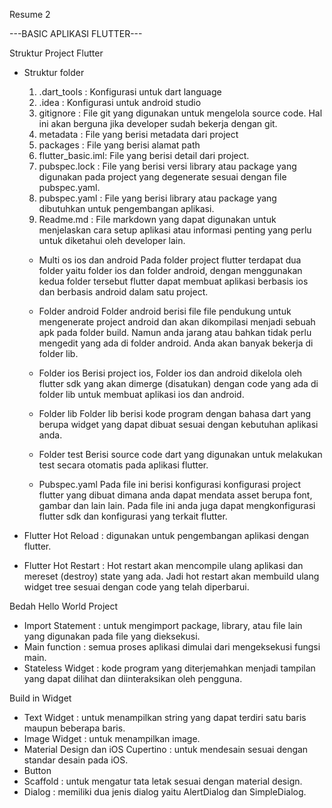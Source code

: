 Resume 2

---BASIC APLIKASI FLUTTER---

Struktur Project Flutter 
- Struktur folder
    1. .dart_tools : Konfigurasi untuk dart language 
    2. .idea : Konfigurasi untuk android studio 
    3. gitignore : File git yang digunakan untuk mengelola source code. Hal ini akan berguna jika developer sudah bekerja dengan git. 
    4. metadata : File yang berisi metadata dari project 
    5. packages : File yang berisi alamat path 
    6. flutter_basic.iml: File yang berisi detail dari project. 
    7. pubspec.lock : File yang berisi versi library atau package yang digunakan pada project yang degenerate sesuai dengan file pubspec.yaml. 
    8. pubspec.yaml : File yang berisi library atau package yang dibutuhkan untuk pengembangan aplikasi. 
    9. Readme.md : File markdown yang dapat digunakan untuk menjelaskan cara setup aplikasi atau informasi penting yang perlu untuk diketahui oleh developer lain. 

    - Multi os ios dan android 
        Pada folder project flutter terdapat dua folder yaitu folder ios dan folder android, dengan menggunakan kedua folder tersebut flutter dapat membuat aplikasi berbasis ios dan berbasis android dalam satu project. 

    - Folder android 
        Folder android berisi file file pendukung untuk mengenerate project android dan akan dikompilasi menjadi sebuah apk pada folder build. Namun anda jarang atau bahkan tidak perlu mengedit yang ada di folder android. Anda akan banyak bekerja di folder lib. 

    - Folder ios 
        Berisi project ios, Folder ios dan android dikelola oleh flutter sdk yang akan dimerge (disatukan) dengan code yang ada di folder lib untuk membuat aplikasi ios dan android. 

    - Folder lib 
        Folder lib berisi kode program dengan bahasa dart yang berupa widget yang dapat dibuat sesuai dengan kebutuhan aplikasi anda.

    - Folder test 
        Berisi source code dart yang digunakan untuk melakukan test secara otomatis pada aplikasi flutter. 

    - Pubspec.yaml 
        Pada file ini berisi konfigurasi konfigurasi project flutter yang dibuat dimana anda dapat mendata asset berupa font, gambar dan lain lain. Pada file ini anda juga dapat mengkonfigurasi flutter sdk dan konfigurasi yang terkait flutter. 

- Flutter Hot Reload : digunakan untuk pengembangan aplikasi dengan flutter.

- Flutter Hot Restart : Hot restart akan mencompile ulang aplikasi dan mereset (destroy) state yang ada. Jadi hot restart akan membuild ulang widget tree sesuai dengan code yang telah diperbarui. 

Bedah Hello World Project 
- Import Statement : untuk mengimport package, library, atau file lain yang digunakan pada file yang dieksekusi. 
- Main function : semua proses aplikasi dimulai dari mengeksekusi fungsi main. 
- Stateless Widget : kode program yang diterjemahkan menjadi tampilan yang dapat dilihat dan diinteraksikan oleh pengguna. 

Build in Widget
- Text Widget : untuk menampilkan string yang dapat terdiri satu baris maupun beberapa baris.
- Image Widget : untuk menampilkan image.
- Material Design dan iOS Cupertino : untuk mendesain sesuai dengan standar desain pada iOS.
- Button
- Scaffold : untuk mengatur tata letak sesuai dengan material design. 
- Dialog : memiliki dua jenis dialog yaitu AlertDialog dan SimpleDialog.




